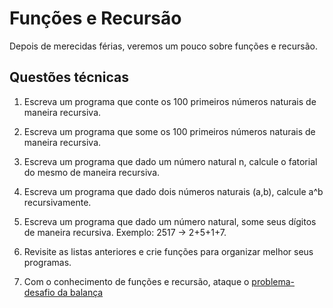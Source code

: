 
# Funções e Recursão

Depois de merecidas férias, veremos um pouco sobre funções e recursão.

## Questões técnicas

 1. Escreva um programa que conte os 100 primeiros números naturais de maneira recursiva.

 2. Escreva um programa que some os 100 primeiros números naturais de maneira recursiva.

 3. Escreva um programa que dado um número natural n, calcule o fatorial do mesmo de maneira recursiva.

 4. Escreva um programa que dado dois números naturais (a,b), calcule a^b recursivamente.
 
 5. Escreva um programa que dado um número natural, some seus dígitos de maneira recursiva. Exemplo: 2517 -> 2+5+1+7.
 
 6. Revisite as listas anteriores e crie funções para organizar melhor seus programas.
 
 7. Com o conhecimento de funções e recursão, ataque o [problema-desafio da balança](https://luisvcsilva.netlify.app/pdfs/desafio_apc.pdf)
